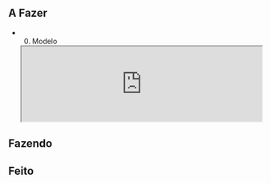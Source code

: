 ## A Fazer
- 00. Modelo  
  <iframe
    src="https://efzevios.github.io/Spork/Porcento.html"
    style="width:100%;height:auto;aspect-ratio:0,5/1"
    scrolling="yes">
  </iframe>
  

## Fazendo

## Feito